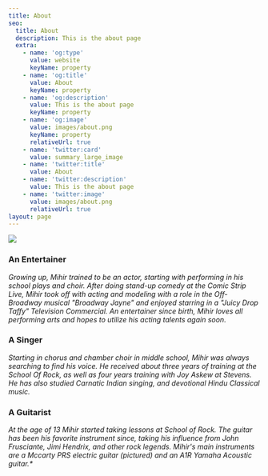 ```yaml
---
title: About
seo:
  title: About
  description: This is the about page
  extra:
    - name: 'og:type'
      value: website
      keyName: property
    - name: 'og:title'
      value: About
      keyName: property
    - name: 'og:description'
      value: This is the about page
      keyName: property
    - name: 'og:image'
      value: images/about.png
      keyName: property
      relativeUrl: true
    - name: 'twitter:card'
      value: summary_large_image
    - name: 'twitter:title'
      value: About
    - name: 'twitter:description'
      value: This is the about page
    - name: 'twitter:image'
      value: images/about.png
      relativeUrl: true
layout: page
---
```

![](/\_static/app-assets/images/mihir3.jpg)

### **An Entertainer&#xA;**

*Growing up, Mihir trained to be an actor, starting with performing in his school plays and choir. After doing stand-up comedy at the Comic Strip Live, Mihir took off with acting and modeling with a role in the Off-Broadway musical "Broadway Jayne" and enjoyed starring in a "Juicy Drop Taffy" Television Commercial. An entertainer since birth, Mihir loves all performing arts and hopes to utilize his acting talents again soon.*

### **A Singer**

*Starting in chorus and chamber choir in middle school, Mihir was always searching to find his voice. He received about three years of training at the School Of Rock, as well as four years training with Joy Askew at Stevens. He has also studied Carnatic Indian singing, and devotional Hindu Classical music.*

### **A Guitarist**

*At the age of 13 Mihir started taking lessons at School of Rock. The guitar has been his favorite instrument since, taking his influence from John Frusciante, Jimi Hendrix, and other rock legends. Mihir's main instruments are a Mccarty PRS electric guitar (pictured) and an A1R Yamaha Acoustic guitar.\**
